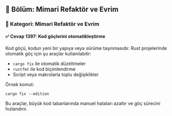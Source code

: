 ## 📘 Bölüm: Mimari Refaktör ve Evrim  
### 🔹 Kategori: Mimari Refaktör ve Evrim  
#### ✅ Cevap 1397: Kod göçlerini otomatikleştirme

Kod göçü, kodun yeni bir yapıya veya sürüme taşınmasıdır. Rust projelerinde otomatik göç için şu araçlar kullanılabilir:

- `cargo fix` ile otomatik düzeltmeler
- `rustfmt` ile kod biçimlendirme
- Script veya makrolarla toplu değişiklikler

Örnek komut:
```
cargo fix --edition
```
Bu araçlar, büyük kod tabanlarında manuel hataları azaltır ve göç sürecini hızlandırır.

